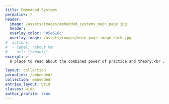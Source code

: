 ```yaml
---
title: Embedded Systems
permalink: /
header:
  image: /assets/images/embedded_systems_main_page.jpg
  header:
  overlay_color: "#5e616c"
  overlay_image: /assets/images/main_page_image_dark.jpg
#  actions:
#  - label: "About Me"
#    url: "/about/"
excerpt: >
  A place to read about the combined power of practice and theory.<br />

layout: collection
permalink: /embedded/
collection: embedded
entries_layout: grid
classes: wide
author_profile: true
---
```

